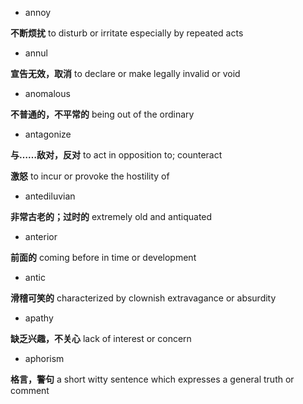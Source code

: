 - annoy

**不断烦扰** to disturb or irritate especially by repeated acts

- annul

**宣告无效，取消** to declare or make legally invalid or void

- anomalous

**不普通的，不平常的** being out of the ordinary

- antagonize

**与……敌对，反对** to act in opposition to; counteract

**激怒** to incur or provoke the hostility of

- antediluvian

**非常古老的；过时的** extremely old and antiquated

- anterior

**前面的** coming before in time or development

- antic

**滑稽可笑的** characterized by clownish extravagance or absurdity

- apathy

**缺乏兴趣，不关心** lack of interest or concern

- aphorism

**格言，警句** a short witty sentence which expresses a general truth or comment